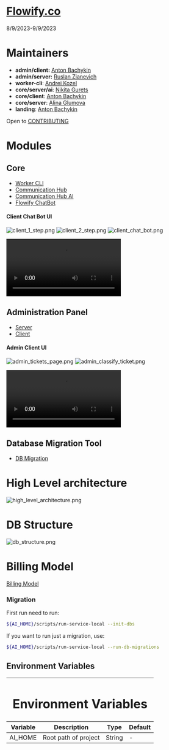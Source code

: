 # [Flowify.co](http://flowify-ai.s3-website-us-east-1.amazonaws.com)

8/9/2023-9/9/2023

# Maintainers

- **admin/client:** [Anton Bachykin](https://github.com/DenyingTheTruth)
- **admin/server:** [Ruslan Zianevich](https://github.com/ruslanzianevich)
- **worker-cli**: [Andrei Kozel](https://github.com/andrey-kozel)
- **core/server/ai**: [Nikita Gurets](https://github.com/StepanBURNdera)
- **core/client**: [Anton Bachykin](https://github.com/DenyingTheTruth)
- **core/server**: [Alina Glumova](https://github.com/aglumova)
- **landing**: [Anton Bachykin](https://github.com/DenyingTheTruth)

Open to [CONTRIBUTING](.github/CONTRIBUTING.md)

# Modules

## Core

- [Worker CLI](worker-cli/README.md)
- [Communication Hub](core/server/README.md)
- [Communication Hub AI](core/server/src/ai/README.md)
- [Flowify ChatBot](core/client/README.md)

#### Client Chat Bot UI

![client_1_step.png](docs/img/client_1_step.png)
![client_2_step.png](docs/img/client_2_step.png)
![client_chat_bot.png](docs/img/client_chat_bot.png)

![client_site_flow.mp4](docs/videos/client_site_flow.mp4)

## Administration Panel

- [Server](admin/server/README.md)
- [Client](admin/client/README.md)

#### Admin Client UI

![admin_tickets_page.png](docs/img/admin_tickets_page.png)
![admin_classify_ticket.png](docs/img/admin_classify_ticket.png)

![admin_site_flow.mp4](docs/videos/admin_site_flow.mp4)

## Database Migration Tool

- [DB Migration](db/README.md)

# High Level architecture

![high_level_architecture.png](docs/img/high_level_architecture.png)

# DB Structure

![db_structure.png](docs/img/db_structure.png)

# Billing Model

[Billing Model](BILLIING_MODEL.md)

### Migration

First run need to run:

```bash
${AI_HOME}/scripts/run-service-local --init-dbs
```

If you want to run just a migration, use:
```bash
${AI_HOME}/scripts/run-service-local --run-db-migrations
```

## Environment Variables

<table>
    <thead>
        <tr>
            <th colspan=4><h1>Environment Variables</h1></th>
        </tr>
        <tr>
            <th>Variable</th>
            <th>Description</th>
            <th>Type</th>
            <th>Default</th>
        </tr>
    </thead>
    <tbody>
        <tr>
            <td>AI_HOME</td>
            <td>Root path of project</td>
            <td>String</td>
            <td> - </td>
        </tr>
    </tbody>
</table>

